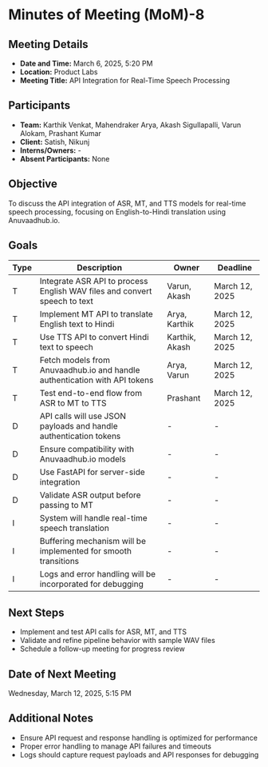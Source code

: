 # Minutes of Meeting (MoM)-8

## Meeting Details
- **Date and Time:** March 6, 2025, 5:20 PM
- **Location:** Product Labs
- **Meeting Title:** API Integration for Real-Time Speech Processing

## Participants
- **Team:** Karthik Venkat, Mahendraker Arya, Akash Sigullapalli, Varun Alokam, Prashant Kumar
- **Client:** Satish, Nikunj
- **Interns/Owners:** -
- **Absent Participants:** None

## Objective
To discuss the API integration of ASR, MT, and TTS models for real-time speech processing, focusing on English-to-Hindi translation using Anuvaadhub.io.

## Goals
| Type | Description | Owner | Deadline |
|------|-------------|--------|----------|
| T | Integrate ASR API to process English WAV files and convert speech to text | Varun, Akash | March 12, 2025 |
| T | Implement MT API to translate English text to Hindi | Arya, Karthik | March 12, 2025 |
| T | Use TTS API to convert Hindi text to speech | Karthik, Akash | March 12, 2025 |
| T | Fetch models from Anuvaadhub.io and handle authentication with API tokens | Arya, Varun | March 12, 2025 |
| T | Test end-to-end flow from ASR to MT to TTS | Prashant | March 12, 2025 |
| D | API calls will use JSON payloads and handle authentication tokens | - | - |
| D | Ensure compatibility with Anuvaadhub.io models | - | - |
| D | Use FastAPI for server-side integration | - | - |
| D | Validate ASR output before passing to MT | - | - |
| I | System will handle real-time speech translation | - | - |
| I | Buffering mechanism will be implemented for smooth transitions | - | - |
| I | Logs and error handling will be incorporated for debugging | - | - |

## Next Steps
- Implement and test API calls for ASR, MT, and TTS
- Validate and refine pipeline behavior with sample WAV files
- Schedule a follow-up meeting for progress review

## Date of Next Meeting
Wednesday, March 12, 2025, 5:15 PM

## Additional Notes
- Ensure API request and response handling is optimized for performance
- Proper error handling to manage API failures and timeouts
- Logs should capture request payloads and API responses for debugging

